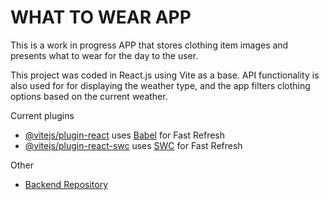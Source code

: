 # WHAT TO WEAR APP

This is a work in progress APP that stores clothing item images and presents what to wear for the day to the user.

This project was coded in React.js using Vite as a base. API functionality is also used for for displaying the weather type, and the app filters clothing options based on the current weather.

Current plugins

- [@vitejs/plugin-react](https://github.com/vitejs/vite-plugin-react/blob/main/packages/plugin-react/README.md) uses [Babel](https://babeljs.io/) for Fast Refresh
- [@vitejs/plugin-react-swc](https://github.com/vitejs/vite-plugin-react-swc) uses [SWC](https://swc.rs/) for Fast Refresh

Other

- [Backend Repository](https://github.com/Jonathan-Brandt/se_project_express)
